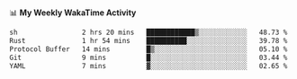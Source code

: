 <!--
**stamp711/stamp711** is a ✨ _special_ ✨ repository because its `README.md` (this file) appears on your GitHub profile.

Here are some ideas to get you started:

- 🔭 I’m currently working on ...
- 🌱 I’m currently learning ...
- 👯 I’m looking to collaborate on ...
- 🤔 I’m looking for help with ...
- 💬 Ask me about ...
- 📫 How to reach me: ...
- 😄 Pronouns: ...
- ⚡ Fun fact: ...
-->

📊 **My Weekly WakaTime Activity**

<!--START_SECTION:waka-->

```txt
sh                2 hrs 20 mins   ████████████▒░░░░░░░░░░░░   48.73 %
Rust              1 hr 54 mins    ██████████░░░░░░░░░░░░░░░   39.78 %
Protocol Buffer   14 mins         █▒░░░░░░░░░░░░░░░░░░░░░░░   05.10 %
Git               9 mins          █░░░░░░░░░░░░░░░░░░░░░░░░   03.44 %
YAML              7 mins          ▓░░░░░░░░░░░░░░░░░░░░░░░░   02.65 %
```

<!--END_SECTION:waka-->
